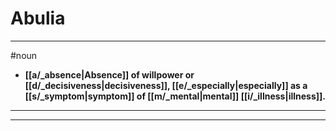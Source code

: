 # Abulia
---
#noun
- **[[a/_absence|Absence]] of willpower or [[d/_decisiveness|decisiveness]], [[e/_especially|especially]] as a [[s/_symptom|symptom]] of [[m/_mental|mental]] [[i/_illness|illness]].**
---
---
